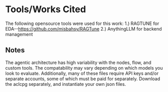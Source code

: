 #  Tools/Works Cited 

The following opensource tools were used for this work: 
1.) RAGTUNE for EDA--https://github.com/misbahsy/RAGTune 
2.) AnythingLLM for backend management

## Notes
The agentic architecture has high variability with the nodes, flow, and custom tools. The compatability may vary depending on which models you look to evaluate. Additionally, many of these files require API keys and/or separate accounts, some of which must be paid for separately. Download the aclcpg separately, and instantiate your own json files. 

